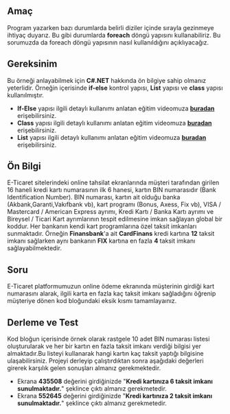 ## Amaç
Program yazarken bazı durumlarda belirli diziler içinde sırayla gezinmeye ihtiyaç duyarız. Bu gibi durumlarda **foreach** döngü yapısını kullanabiliriz. Bu sorumuzda da foreach döngü yapısının nasıl kullanıldığını açıklıyacağız.


## Gereksinim
Bu örneği anlayabilmek için **C#.NET** hakkında ön bilgiye sahip olmanız yeterlidir. Örneğin içerisinde **if-else** kontrol yapısı, **List** yapısı ve **class** yapısı kullanılmıştır.
- **If-Else** yapısı ilgili detaylı kullanımı anlatan eğitim videomuza **[buradan](http://www.google.com/)** erişebilirsiniz.
- **Class** yapısı ilgili detaylı kullanımı anlatan eğitim videomuza **[buradan](http://www.google.com/)** erişebilirsiniz.
- **List** yapısı ilgili detaylı kullanımı anlatan eğitim videomuza **[buradan](http://www.google.com/)** erişebilirsiniz.

## Ön Bilgi
E-Ticaret sitelerindeki online tahsilat ekranlarında müşteri tarafından girilen 16 haneli kredi kartı numarasının ilk 6 hanesi, kartın BIN numarasıdır (Bank Identification Number). BIN numarası, kartın ait olduğu banka (Akbank,Garanti,Vakıfbank vb), kart programı (Bonus, Axess, Fix vb), VISA / Mastercard / American Express ayrımı, Kredi Kartı / Banka Kartı ayrımı ve Bireysel / Ticari Kart ayrımlarının tespit edilmesine imkan sağlayan global bir koddur. Her bankanın kendi kart programlarına özel taksit imkanları sunmaktadır. Örneğin **Finansbank**'a ait **CardFinans** kredi kartına **12** taksit imkanı sağlarken aynı bankanın **FIX** kartına en fazla **4** taksit imkanı sağlayabilmektedir.


## Soru
E-Ticaret platformumuzun online ödeme ekranında müşterinin girdiği kart numarasını alarak, ilgili karta en fazla kaç taksit imkanı sağladığını öğrenip müşteriye dönen kod bloğundaki eksik kısmı tamamlayaınız.


## Derleme ve Test
Kod bloğun içerisinde örnek olarak rastgele 10 adet BIN numarası listesi oluşturularak ve her bir kartın en fazla taksit imkanı verdiği bilgisi yer almaktadır.Bu listeyi kullanarak hangi kartın kaç taksit yaptığı bilgisine ulaşabilirsiniz. Projeyi derleyip çalıştırdıktan sonra aşağıdaki değerleri girerek karşılık gelen sonuşları almanız gerekmektedir.
- Ekrana **435508** değerini girdiğinizde "**Kredi kartınıza 6 taksit imkanı sunulmaktadır.**" şeklince çıktı almanız gerekmetedir.
- Ekrana **552645** değerini girdiğinizde "**Kredi kartınıza 2 taksit imkanı sunulmaktadır.**" şeklince çıktı almanız gerekmetedir.
